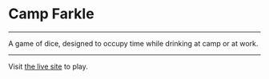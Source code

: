 # Camp Farkle
---
A game of dice, designed to occupy time while drinking at camp or at work.

---
Visit [the live site](jtf86.github.io/farkle) to play.

